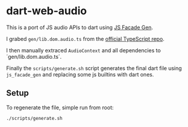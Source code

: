 # dart-web-audio

This is a port of JS audio APIs to dart using [JS Facade Gen](https://github.com/dart-lang/js_facade_gen).

I grabed `gen/lib.dom.audio.ts` from the [official TypeScript repo](https://raw.githubusercontent.com/microsoft/TypeScript/master/lib/lib.dom.d.ts).

I then manually extraced `AudioContext` and all dependencies to ´gen/lib.dom.audio.ts´.

Finally the `scripts/generate.sh` script generates the final dart file using `js_facade_gen` and replacing some js builtins with dart ones.


## Setup

To regenerate the file, simple run from root:

```bash
./scripts/generate.sh
```

